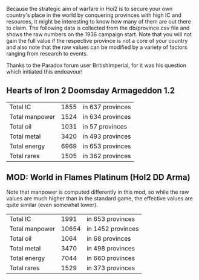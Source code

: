 Because the strategic aim of warfare in Hoi2 is to secure your own
country's place in the world by conquering provinces with high IC and
resources, it might be interesting to know how many of them are out
there to claim. The following data is collected from the db/province.csv
file and shows the raw numbers on the 1936 campaign start. Note that you
will not gain the full value if the respective province is not a core of
your country and also note that the raw values can be modified by a
variety of factors ranging from research to events.

Thanks to the Paradox forum user BritishImperial, for it was his
question which initiated this endeavour!

##  Hearts of Iron 2 Doomsday Armageddon 1.2 

|                |      |                  |
|----------------|------|------------------|
| Total IC       | 1855 | in 637 provinces |
| Total manpower | 1524 | in 634 provinces |
| Total oil      | 1031 | in 57 provinces  |
| Total metal    | 3420 | in 493 provinces |
| Total energy   | 6969 | in 653 provinces |
| Total rares    | 1505 | in 362 provinces |

##    MOD: World in Flames Platinum (HoI2 DD Arma) 

Note that manpower is computed differently in this mod, so while the raw
values are much higher than in the standard game, the effective values
are quite similar (even somewhat lower).

|                |       |                   |
|----------------|-------|-------------------|
| Total IC       | 1991  | in 653 provinces  |
| Total manpower | 10654 | in 1452 provinces |
| Total oil      | 1064  | in 68 provinces   |
| Total metal    | 3470  | in 498 provinces  |
| Total energy   | 7044  | in 660 provinces  |
| Total rares    | 1529  | in 373 provinces  |
